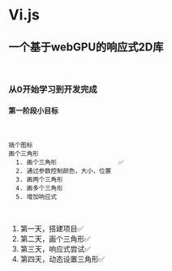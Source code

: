 # Vi.js
## 一个基于webGPU的响应式2D库
<br>

### 从0开始学习到开发完成

#### 第一阶段小目标
<br>

    搞个图标
    画个三角形
      1. 画个三角形                 ✅
      2. 通过参数控制颜色，大小，位置
      3. 画两个三角形
      4. 画多个三角形
      5. 增加响应式
<br>

1. 第一天，搭建项目✅
2. 第二天，画个三角形✅
3. 第三天，响应式尝试✅
4. 第四天，动态设置三角形✅

